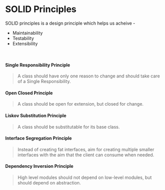 # SOLID Principles

SOLID principles is a design principle which helps us acheive -
- Maintainability
- Testability
- Extensibility

<br>

#### **Single Responsibility Principle**

> A class should have only one reason to change and should take care of a Single Responsibility.

#### **Open Closed Principle**

> A class should be open for extension, but closed for change.

#### **Liskov Substitution Principle**

> A class should be substitutable for its base class.

#### **Interface Segregation Principle**

> Instead of creating fat interfaces, aim for creating multiple smaller interfaces with the aim that the client can consume when needed.

#### **Dependency Inversion Principle**

> High level modules should not depend on low-level modules, but should depend on abstraction.
